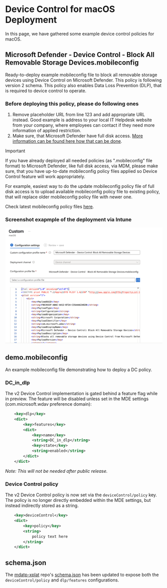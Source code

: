 # Device Control for macOS Deployment

In this page, we have gathered some example device control policies for macOS.

## Microsoft Defender - Device Control - Block All Removable Storage Devices.mobileconfig

Ready-to-deploy example mobileconfig file to block all removable storage devices using Device Control on Microsoft Defender. This policy is following version 2 schema. This policy also enables Data Loss Prevention (DLP), that is required to device control to operate.

### Before deploying this policy, please do following ones
1. Remove placeholder URL from line 123 and add appropriate URL instead. Good example is address to your local IT Helpdesk website from your company, where employees can contact if they need more information of applied restriction.
2. Make sure, that Microsoft Defender have full disk access. [More information can be found here how that can be done](https://learn.microsoft.com/en-us/defender-endpoint/mac-device-control-overview).

> [!IMPORTANT] 
> If you have already deployed all needed policies (as ".mobileconfig" file format) to Microsoft Defender, like full disk access, via MDM, please make sure, that you have up-to-date mobileconfig policy files applied so Device Control feature will work appropriately.
>
>For example, easiest way to do the update mobileconfig policy file of full disk access is to upload available mobileconfig policy file to existing policy, that will replace older mobileconfig policy file with newer one. 
>
> Check latest mobileconfig policy files [here](https://learn.microsoft.com/en-us/defender-endpoint/mac-install-with-intune).

### Screenshot exapmple of the deployment via Intune

![Screenshot example](../img/screenshot-of-device-control-policy-deployment-on-intune.png)

## demo.mobileconfig

An example mobileconfig file demonstrating how to deploy a DC policy.

### DC_in_dlp

The v2 Device Control implementation is gated behind a feature flag while in preview.  The feature will be disabled unless set in the MDE settings (com.microsoft.wdav preference domain):

```xml
    <key>dlp</key>
    <dict>
        <key>features</key>
        <dict>
            <key>name</key>
            <string>DC_in_dlp</string>
            <key>state</key>
            <string>enabled</string>
        </dict>
    </dict>
```

_Note: This will not be needed after public release._

### Device Control policy

The v2 Device Control policy is now set via the `deviceControl/policy` key.  The policy is no longer directly embedded within the MDE settings, but instead indirectly stored as a string.

```xml
    <key>deviceControl</key>
    <dict>
        <key>policy</key>
        <string>
            policy text here
        </string>
    </dict>
```

## schema.json

The [mdatp-xplat](https://github.com/microsoft/mdatp-xplat) repo's [schema.json](https://github.com/microsoft/mdatp-xplat/blob/master/macos/schema/schema.json) has been updated to expose both the `deviceControl/policy` and `dlp/features` configurations.
